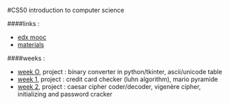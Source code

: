 #CS50 introduction to computer science

####links :

* [edx mooc](https://www.edx.org/course/introduction-computer-science-harvardx-cs50x)
* [materials](http://cs50.tv/)

####weeks :

* [week O](week0), project : binary converter in python/tkinter, ascii/unicode table
* [week 1](week1), project : credit card checker (luhn algorithm), mario pyramide
* [week 2](week2), project : caesar cipher coder/decoder, vigenère cipher, initializing and password cracker